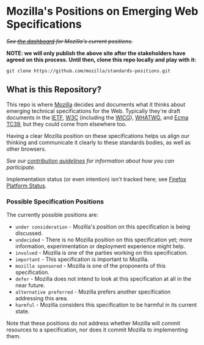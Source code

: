 # Mozilla's Positions on Emerging Web Specifications

~~_See [the dashboard](https://mozilla.github.io/standards-positions/) for Mozilla's current positions._~~

**NOTE: we will only publish the above site after the stakeholders have agreed on this process.  Until then, clone this repo locally and play with it:**

    git clone https://github.com/mozilla/standards-positions.git

## What is this Repository?

This repo is where [Mozilla](https://mozilla.org/) decides and documents what it thinks about
emerging technical specifications for the Web. Typically they're draft documents in the
[IETF](https://ietf.org/), [W3C](https://w3.org/) (including the [WICG](https://wicg.github.io/)),
[WHATWG](https://whatwg.org/), and [Ecma TC39](https://github.com/tc39), but they could come from
elsewhere too.

Having a clear Mozilla position on these specifications helps us align our thinking and communicate
it clearly to these standards bodies, as well as other browsers.

*See our [contribution guidelines](CONTRIBUTING.md) for information about how you can participate.*

Implementation status (or even intention) isn't tracked here; see [Firefox Platform Status](https://platform-status.mozilla.org).

### Possible Specification Positions

The currently possible positions are:

- `under consideration` - Mozilla's position on this specification is being discussed.
- `undecided` - There is no Mozilla position on this specification yet; more information, experimentation or deployment experience might help.
- `involved` - Mozilla is one of the parties working on this specification.
- `important` - This specification is important to Mozilla.
- `mozilla sponsored` - Mozilla is one of the proponents of this specification.
- `defer` - Mozilla does not intend to look at this specification at all in the near future.
- `alternative preferred` - Mozilla prefers another specification addressing this area.
- `harmful` - Mozilla considers this specification to be harmful in its current state.

Note that these positions do not address whether Mozilla will commit resources to a specification,
nor does it commit Mozilla to implementing them.
